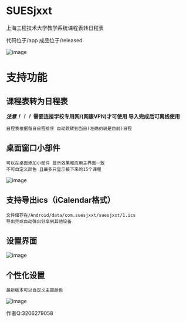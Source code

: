 # SUESjxxt
上海工程技术大学教学系统课程表转日程表

代码位于/app
成品位于/released

![image](https://github.com/zsqw123/SUESjxxt/blob/master/app/shot/1.png)

# 支持功能

## 课程表转为日程表
***注意！！！***
**需要连接学校专用网/(网康VPN)才可使用 
导入完成后可离线使用**
    
    日程表根据每日日程排序 自动跳转到当日(准确的说是目前)日程
## 桌面窗口小部件
    可以在桌面添加小部件 显示效果和应用主界面一致
    不可自定义颜色 且最多只显示接下来的15个课程
    
![image](https://github.com/zsqw123/SUESjxxt/blob/master/app/shot/4.png)

## 支持导出ics（iCalendar格式）
    文件储存在/Android/data/com.suesjxxt/suesjxxt/1.ics
    导出完成自动弹出分享到其他设备
    
## 设置界面
![image](https://github.com/zsqw123/SUESjxxt/blob/master/app/shot/2.png)
    
## 个性化设置
    最新版本可以自定义主题颜色
![image](https://github.com/zsqw123/SUESjxxt/blob/master/app/shot/3.png)








作者Q:3206279058
